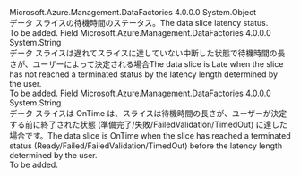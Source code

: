 <Type Name="DataSliceLatencyStatus" FullName="Microsoft.Azure.Management.DataFactories.Models.DataSliceLatencyStatus">
  <TypeSignature Language="C#" Value="public static class DataSliceLatencyStatus" />
  <TypeSignature Language="ILAsm" Value=".class public auto ansi abstract sealed beforefieldinit DataSliceLatencyStatus extends System.Object" />
  <TypeSignature Language="DocId" Value="T:Microsoft.Azure.Management.DataFactories.Models.DataSliceLatencyStatus" />
  <TypeSignature Language="VB.NET" Value="Public Class DataSliceLatencyStatus" />
  <TypeSignature Language="F#" Value="type DataSliceLatencyStatus = class" />
  <AssemblyInfo>
    <AssemblyName>Microsoft.Azure.Management.DataFactories</AssemblyName>
    <AssemblyVersion>4.0.0.0</AssemblyVersion>
  </AssemblyInfo>
  <Base>
    <BaseTypeName>System.Object</BaseTypeName>
  </Base>
  <Interfaces />
  <Docs>
    <summary>
            <span data-ttu-id="1d97d-101">データ スライスの待機時間のステータス。</span><span class="sxs-lookup"><span data-stu-id="1d97d-101">The data slice latency status.</span></span>
            </summary>
    <remarks>To be added.</remarks>
  </Docs>
  <Members>
    <Member MemberName="Late">
      <MemberSignature Language="C#" Value="public const string Late;" />
      <MemberSignature Language="ILAsm" Value=".field public static literal string Late" />
      <MemberSignature Language="DocId" Value="F:Microsoft.Azure.Management.DataFactories.Models.DataSliceLatencyStatus.Late" />
      <MemberSignature Language="VB.NET" Value="Public Const Late As String " />
      <MemberSignature Language="F#" Value="val mutable Late : string" Usage="Microsoft.Azure.Management.DataFactories.Models.DataSliceLatencyStatus.Late" />
      <MemberType>Field</MemberType>
      <AssemblyInfo>
        <AssemblyName>Microsoft.Azure.Management.DataFactories</AssemblyName>
        <AssemblyVersion>4.0.0.0</AssemblyVersion>
      </AssemblyInfo>
      <ReturnValue>
        <ReturnType>System.String</ReturnType>
      </ReturnValue>
      <Docs>
        <summary>
            <span data-ttu-id="1d97d-102">データ スライスは遅れてスライスに達していない中断した状態で待機時間の長さが、ユーザーによって決定される場合</span><span class="sxs-lookup"><span data-stu-id="1d97d-102">The data slice is Late when the slice has not reached a terminated status by the latency length determined by the user.</span></span>
            </summary>
        <remarks>To be added.</remarks>
      </Docs>
    </Member>
    <Member MemberName="OnTime">
      <MemberSignature Language="C#" Value="public const string OnTime;" />
      <MemberSignature Language="ILAsm" Value=".field public static literal string OnTime" />
      <MemberSignature Language="DocId" Value="F:Microsoft.Azure.Management.DataFactories.Models.DataSliceLatencyStatus.OnTime" />
      <MemberSignature Language="VB.NET" Value="Public Const OnTime As String " />
      <MemberSignature Language="F#" Value="val mutable OnTime : string" Usage="Microsoft.Azure.Management.DataFactories.Models.DataSliceLatencyStatus.OnTime" />
      <MemberType>Field</MemberType>
      <AssemblyInfo>
        <AssemblyName>Microsoft.Azure.Management.DataFactories</AssemblyName>
        <AssemblyVersion>4.0.0.0</AssemblyVersion>
      </AssemblyInfo>
      <ReturnValue>
        <ReturnType>System.String</ReturnType>
      </ReturnValue>
      <Docs>
        <summary>
            <span data-ttu-id="1d97d-103">データ スライスは OnTime は、スライスは待機時間の長さが、ユーザーが決定する前に終了された状態 (準備完了/失敗/FailedValidation/TimedOut) に達した場合です。</span><span class="sxs-lookup"><span data-stu-id="1d97d-103">The data slice is OnTime when the slice has reached a terminated status (Ready/Failed/FailedValidation/TimedOut) before the latency length determined by the user.</span></span>
            </summary>
        <remarks>To be added.</remarks>
      </Docs>
    </Member>
  </Members>
</Type>